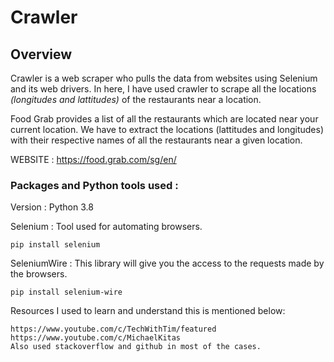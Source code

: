 # Crawler 

## Overview

Crawler is a web scraper who pulls the data from websites using Selenium and its web drivers. In here, I have used crawler to scrape all the locations *(longitudes and lattitudes)* of the restaurants near a location. 

Food Grab provides a list of all the restaurants which are located near your current location. We have to extract the locations (lattitudes and longitudes) with their respective names of all the restaurants near a given location.

WEBSITE :  https://food.grab.com/sg/en/


### Packages and Python tools used :
  Version : Python 3.8
  
  
  
  Selenium : Tool used for automating browsers. 
  
    pip install selenium
    
    
  
  SeleniumWire : This library will give you the access to the requests made by the browsers. 
    
    
    pip install selenium-wire

Resources I used to learn and understand this is mentioned below:
    
    
    https://www.youtube.com/c/TechWithTim/featured
    https://www.youtube.com/c/MichaelKitas
    Also used stackoverflow and github in most of the cases.
    
        
